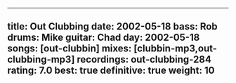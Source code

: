 
---
title: Out Clubbing
date: 2002-05-18
bass:	Rob
drums:	Mike
guitar:	Chad
day: 2002-05-18
songs: [out-clubbin]
mixes: [clubbin-mp3,out-clubbing-mp3]
recordings: out-clubbing-284
rating: 7.0
best: true
definitive: true
weight: 10
---
